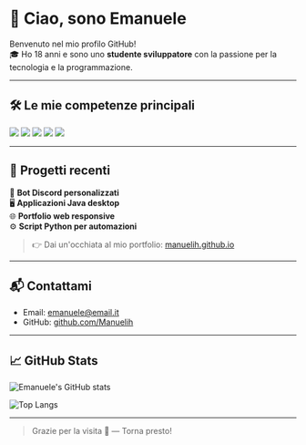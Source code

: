 # 👋 Ciao, sono Emanuele

Benvenuto nel mio profilo GitHub!  
🎓 Ho 18 anni e sono uno **studente sviluppatore** con la passione per la tecnologia e la programmazione.

---

## 🛠️ Le mie competenze principali

<img src="https://img.shields.io/badge/Java-Expert-red?style=for-the-badge&logo=java&logoColor=white" />
<img src="https://img.shields.io/badge/Python-Advanced-red?style=for-the-badge&logo=python&logoColor=white" />
<img src="https://img.shields.io/badge/Discord.js-Advanced-red?style=for-the-badge&logo=discord&logoColor=white" />
<img src="https://img.shields.io/badge/HTML5-Expert-red?style=for-the-badge&logo=html5&logoColor=white" />
<img src="https://img.shields.io/badge/CSS3-Base-red?style=for-the-badge&logo=css3&logoColor=white" />

---

## 📂 Progetti recenti

🔧 **Bot Discord personalizzati**  
🖥️ **Applicazioni Java desktop**  
🌐 **Portfolio web responsive**  
⚙️ **Script Python per automazioni**

> 👉 Dai un'occhiata al mio portfolio: [manuelih.github.io](https://manuelih.github.io)

---

## 📬 Contattami

- Email: [emanuele@email.it](mailto:emanuele@email.it)
- GitHub: [github.com/Manuelih](https://github.com/Manuelih)

---

## 📈 GitHub Stats

![Emanuele's GitHub stats](https://github-readme-stats.vercel.app/api?username=Manuelih&show_icons=true&theme=radical&hide=issues)

![Top Langs](https://github-readme-stats.vercel.app/api/top-langs/?username=Manuelih&layout=compact&theme=radical)

---

> Grazie per la visita 👀 — Torna presto!
